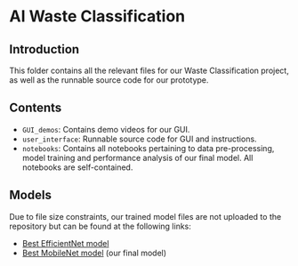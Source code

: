 # AI Waste Classification

## Introduction
This folder contains all the relevant files for our Waste Classification project, as well as the runnable source code for our prototype. 

## Contents
- `GUI_demos`: Contains demo videos for our GUI.
- `user_interface`: Runnable source code for GUI and instructions.
- `notebooks`: Contains all notebooks pertaining to data pre-processing, model training and performance analysis of our final model. All notebooks are self-contained.

## Models
Due to file size constraints, our trained model files are not uploaded to the repository but can be found at the following links:
- [Best EfficientNet model](https://drive.google.com/file/d/1gr6DW18wgXP7RLoVIjp9uBtKncjqDtYD/view?usp=sharing)
- [Best MobileNet model](https://drive.google.com/file/d/1-WNVEBm1B9TajBI1-cKRoh8yuW3Q8k3z/view?usp=sharing) (our final model)

